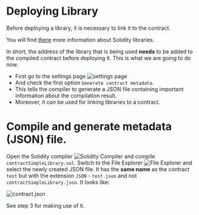 # Deploying Library

Before deploying a library, it is necessary to link it to the contract.

You will find [there](https://solidity.readthedocs.io/en/v0.5.10/contracts.html?highlight=library#libraries) more information about Solidity libraries.

In short, the address of the library that is being used **needs** to be added to the compiled contract before deploying it.
This is what we are going to do now.

 - First go to the settings page ![settings page](https://github.com/ethereum/remix-workshops/raw/master/DeployWithLibraries/2_deploy_library/remix_settings.png "Settings")
 - And check the first option `Generate contract metadata`. 
 - This tells the compiler to generate a JSON file containing important information about the compilation result.
 - Moreover, it can be used for linking libraries to a contract.

# Compile and generate metadata (JSON) file.

Open the Solidity compiler ![Solidity Compiler](https://github.com/ethereum/remix-workshops/raw/master/DeployWithLibraries/2_deploy_library/remix_icon_solidity.png "Solidity Compiler") and compile `contractSimpleLibrary.sol`.
Switch to the File Explorer ![File Explorer](https://github.com/ethereum/remix-workshops/raw/master/DeployWithLibraries/2_deploy_library/remix_file_explorer.png "File Explorer") and select the newly created JSON file. 
It has the **same name** as the contract `test` but with the extension `JSON` - `test.json` and not `contractSimpleLibrary.json`.
It looks like:

![contract.json](https://github.com/ethereum/remix-workshops/raw/master/DeployWithLibraries/2_deploy_library/remix_metadata.png "contract.json")

See step 3 for making use of it.

